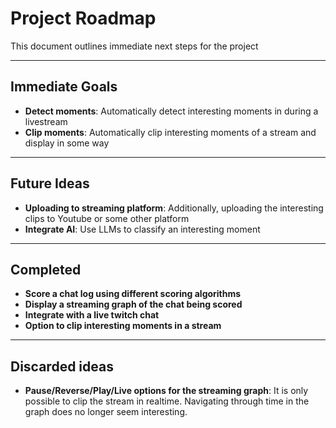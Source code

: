 # Project Roadmap

This document outlines immediate next steps for the project

---

## Immediate Goals

- **Detect moments**: Automatically detect interesting moments in during a livestream
- **Clip moments**: Automatically clip interesting moments of a stream and display in some way

---

## Future Ideas

- **Uploading to streaming platform**: Additionally, uploading the interesting clips to Youtube or some other platform
- **Integrate AI**: Use LLMs to classify an interesting moment

---

## Completed

- **Score a chat log using different scoring algorithms**
- **Display a streaming graph of the chat being scored**
- **Integrate with a live twitch chat**
- **Option to clip interesting moments in a stream**

---

## Discarded ideas

- **Pause/Reverse/Play/Live options for the streaming graph**: It is only possible to clip the stream in realtime.
  Navigating through time in the graph does no longer seem interesting.
